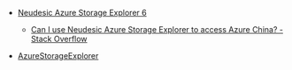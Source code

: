 - [Neudesic Azure Storage Explorer 6](https://github.com/jhasselkus/AzureStorageExplorer)
  
  - [Can I use Neudesic Azure Storage Explorer to access Azure China? - Stack Overflow](https://stackoverflow.com/questions/18448241/can-i-use-neudesic-azure-storage-explorer-to-access-azure-china)

- [AzureStorageExplorer](https://github.com/microsoft/AzureStorageExplorer)
